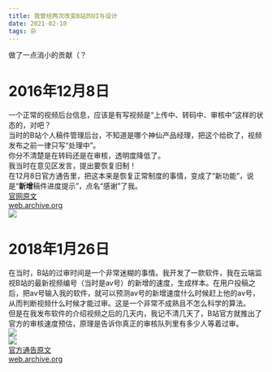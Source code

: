 ```yaml
---
title: 我曾经两次改变B站的UI与设计
date: 2021-02-10
tags: 杂
---
```


做了一点消小的贡献（？   

# 2016年12月8日
一个正常的视频后台信息，应该是有写视频是“上传中、转码中、审核中”这样的状态的，对吧？  
当时的B站个人稿件管理后台，不知道是哪个神仙产品经理，把这个给砍了，视频发布之前一律只写“处理中”。    
你分不清楚是在转码还是在审核，透明度降低了。   
我当时在意见区发言，提出要恢复旧制！    
在12月8日官方通告里，把这本来是恢复正常制度的事情，变成了“新功能”，说是“**新增**稿件进度提示”，点名“感谢”了我。   
[官网原文](https://www.bilibili.com/blackboard/member-notice1.4.2.html)    
[web.archive.org](https://web.archive.org/web/20171106151335/https://www.bilibili.com/blackboard/member-notice1.4.2.html)   
![](https://s3.ax1x.com/2021/02/10/y0Y9Yt.png)   

# 2018年1月26日
在当时，B站的过审时间是一个非常迷糊的事情。我开发了一款软件，我在云端监视B站的最新视频编号（当时是av号）的新增的速度，生成样本。在用户投稿之后，把av号输入我的软件，就可以预测av号的新增速度什么时候赶上他的av号，从而判断视频什么时候才能过审。这是一个非常不成熟且不怎么科学的算法。  
但是在我发布软件的介绍视频之后的几天内，我记不清几天了，B站官方就推出了官方的审核速度预估，原理是告诉你真正的审核队列里有多少人等着过审。    
![](https://s3.ax1x.com/2021/02/10/y0tl4I.png)  
![](https://s1.ax1x.com/2018/01/29/pz8I5d.jpg)   
[官方通告原文](https://www.bilibili.com/read/cv176214/)       
[web.archive.org](https://web.archive.org/web/20210210131922/https://www.bilibili.com/read/cv176214)   
